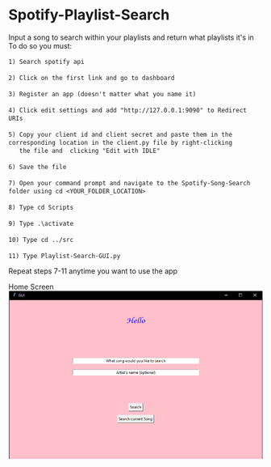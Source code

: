 # Spotify-Playlist-Search
Input a song to search within your playlists and return what playlists it's in
To do so you must:

    1) Search spotify api
  
    2) Click on the first link and go to dashboard
  
    3) Register an app (doesn't matter what you name it)
  
    4) Click edit settings and add "http://127.0.0.1:9090" to Redirect URIs
  
    5) Copy your client id and client secret and paste them in the corresponding location in the client.py file by right-clicking 
       the file and  clicking "Edit with IDLE"
  
    6) Save the file
  
    7) Open your command prompt and navigate to the Spotify-Song-Search folder using cd <YOUR_FOLDER_LOCATION>
  
    8) Type cd Scripts

    9) Type .\activate

    10) Type cd ../src

    11) Type Playlist-Search-GUI.py
  
Repeat steps 7-11 anytime you want to use the app

Home Screen
![Playlist Search Home Screen](Images/spotify_api_home.png)
